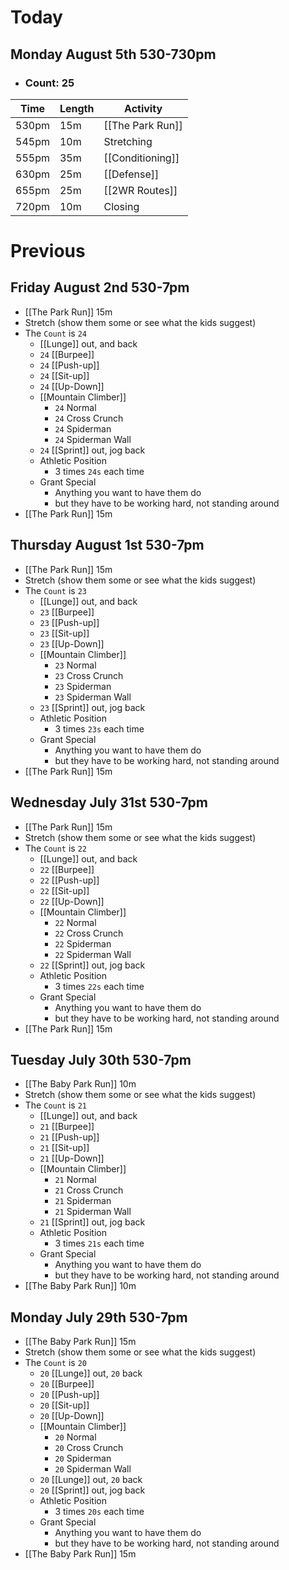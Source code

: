 
# Today
## Monday August 5th 530-730pm

- ### Count: 25

| Time  | Length | Activity         |
| ----- | ------ | ---------------- |
| 530pm | 15m    | [[The Park Run]] |
| 545pm | 10m    | Stretching       |
| 555pm | 35m    | [[Conditioning]] |
| 630pm | 25m    | [[Defense]]      |
| 655pm | 25m    | [[2WR Routes]]   |
| 720pm | 10m    | Closing          |

# Previous
## Friday August 2nd 530-7pm
- [[The Park Run]] 15m
- Stretch (show them some or see what the kids suggest)
- The `Count` is `24`
	- [[Lunge]] out, and back
	- `24` [[Burpee]]
	- `24` [[Push-up]]
	- `24` [[Sit-up]]
	- `24` [[Up-Down]]
	- [[Mountain Climber]]
		- `24` Normal
		- `24` Cross Crunch
		- `24` Spiderman
		- `24` Spiderman Wall
	- `24` [[Sprint]] out, jog back
	- Athletic Position
		- 3 times `24s` each time
	- Grant Special
		- Anything you want to have them do
		- but they have to be working hard, not standing around
- [[The Park Run]] 15m
## Thursday August 1st 530-7pm
- [[The Park Run]] 15m
- Stretch (show them some or see what the kids suggest)
- The `Count` is `23`
	- [[Lunge]] out, and back
	- `23` [[Burpee]]
	- `23` [[Push-up]]
	- `23` [[Sit-up]]
	- `23` [[Up-Down]]
	- [[Mountain Climber]]
		- `23` Normal
		- `23` Cross Crunch
		- `23` Spiderman
		- `23` Spiderman Wall
	- `23` [[Sprint]] out, jog back
	- Athletic Position
		- 3 times `23s` each time
	- Grant Special
		- Anything you want to have them do
		- but they have to be working hard, not standing around
- [[The Park Run]] 15m
## Wednesday July 31st 530-7pm
- [[The Park Run]] 15m
- Stretch (show them some or see what the kids suggest)
- The `Count` is `22`
	- [[Lunge]] out, and back
	- `22` [[Burpee]]
	- `22` [[Push-up]]
	- `22` [[Sit-up]]
	- `22` [[Up-Down]]
	- [[Mountain Climber]]
		- `22` Normal
		- `22` Cross Crunch
		- `22` Spiderman
		- `22` Spiderman Wall
	- `22` [[Sprint]] out, jog back
	- Athletic Position
		- 3 times `22s` each time
	- Grant Special
		- Anything you want to have them do
		- but they have to be working hard, not standing around
- [[The Park Run]] 15m
## Tuesday July 30th 530-7pm
- [[The Baby Park Run]] 10m
- Stretch (show them some or see what the kids suggest)
- The `Count` is `21`
	- [[Lunge]] out, and back
	- `21` [[Burpee]]
	- `21` [[Push-up]]
	- `21` [[Sit-up]]
	- `21` [[Up-Down]]
	- [[Mountain Climber]]
		- `21` Normal
		- `21` Cross Crunch
		- `21` Spiderman
		- `21` Spiderman Wall
	- `21` [[Sprint]] out, jog back
	- Athletic Position
		- 3 times `21s` each time
	- Grant Special
		- Anything you want to have them do
		- but they have to be working hard, not standing around
- [[The Baby Park Run]] 10m
## Monday July 29th 530-7pm
- [[The Baby Park Run]] 15m
- Stretch (show them some or see what the kids suggest)
- The `Count` is `20`
	- `20` [[Lunge]] out, `20` back
	- `20` [[Burpee]]
	- `20` [[Push-up]]
	- `20` [[Sit-up]]
	- `20` [[Up-Down]]
	- [[Mountain Climber]]
		- `20` Normal
		- `20` Cross Crunch
		- `20` Spiderman
		- `20` Spiderman Wall
	- `20` [[Lunge]] out, `20` back
	- `20` [[Sprint]] out, jog back
	- Athletic Position
		- 3 times `20s` each time
	- Grant Special
		- Anything you want to have them do
		- but they have to be working hard, not standing around
- [[The Baby Park Run]] 15m